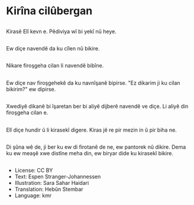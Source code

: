 # Kirîna cilûbergan

##
Kirasê Elî kevn e. Pêdiviya wî bi yekî nû heye.

##
Ew diçe navendê da ku cîlen nû bikire.

##
Nikare firoşgeha cilan li navendê bibîne.

##
Ew diçe nav firoşgehekê da ku navnîşanê bipirse. "Ez dikarim ji ku cilan bikirim?" ew dipirse.

##
Xwediyê dikanê bi îşaretan ber bi aliyê dijberê navendê ve diçe. Li aliyê din firoşgeha cilan e.

##
Elî diçe hundir û li kirasekî digere. Kiras jê re pir mezin in û pir biha ne.

##
Di şûna wê de, ji ber ku ew di firotanê de ne, ew pantorek nû dikire. Dema ku ew meaşê xwe distîne meha din, ew biryar dide ku kirasekî bikire.

##
* License: CC BY
* Text: Espen Stranger-Johannessen
* Illustration: Sara Sahar Haidari
* Translation: Hebûn Stembar
* Language: kmr
